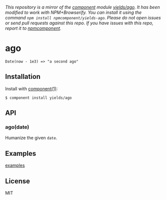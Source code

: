 *This repository is a mirror of the [component](http://component.io) module [yields/ago](http://github.com/yields/ago). It has been modified to work with NPM+Browserify. You can install it using the command `npm install npmcomponent/yields-ago`. Please do not open issues or send pull requests against this repo. If you have issues with this repo, report it to [npmcomponent](https://github.com/airportyh/npmcomponent).*
# ago

  `Date(now - 1e3) => "a second ago"`

## Installation

  Install with [component(1)](http://component.io):

    $ component install yields/ago

## API

### ago(date)

  Humanize the given `date`.

## Examples

  [examples](https://github.com/yields/approximate-time#examples)

## License

  MIT

